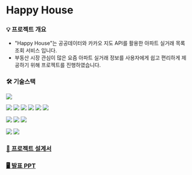 # Happy House
### 💡 프로젝트 개요
- "Happy House"는 공공데이터와 카카오 지도 API를 활용한 아파트 실거래 목록 조회 서비스 입니다.
- 부동산 시장 관심이 많은 요즘 아파트 실거래 정보를 사용자에게 쉽고 편리하게 제공하기 위해 프로젝트를 진행하였습니다.

### 🛠 기술스택
<img src="https://img.shields.io/badge/MySQL-4479A1?style=plastic&logo=MySQL&logoColor=white"/>
<p>
<img src="https://img.shields.io/badge/HTML5-E34F26?style=plastic&logo=HTML5&logoColor=white"/> <img src="https://img.shields.io/badge/CSS3-1572B6?style=plastic&logo=CSS3&logoColor=white"/> <img src="https://img.shields.io/badge/JavaScript-F7DF1E?style=plastic&logo=JavaScript&logoColor=white"/> <img src="https://img.shields.io/badge/Vue.js-4FC08D?style=plastic&logo=Vue.js&logoColor=white"/> <img src="https://img.shields.io/badge/Vuetify-1867C0?style=plastic&logo=Vuetify&logoColor=white"/> <img src="https://img.shields.io/badge/Visual%20Studio%20Code-007ACC?style=plastic&logo=Visual%20Studio%20Code&logoColor=white"/>
<p>
<img src="https://img.shields.io/badge/Spring%20Boot-6DB33F?style=plastic&logo=Spring%20Boot&logoColor=white"/> <img src="https://img.shields.io/badge/Java-007396?style=plastic&logo=Java&logoColor=white"/> <img src="https://img.shields.io/badge/Eclipse%20IDE-2C2255?style=plastic&logo=Eclipse%20IDE&logoColor=white"/>
<p>
<img src="https://img.shields.io/badge/GitHub-181717?style=plastic&logo=GitHub&logoColor=white"/>
<img src="https://img.shields.io/badge/Notion-000000?style=plastic&logo=Notion&logoColor=white"/>

### <a href="1_설계서.pdf">📄 프로젝트 설계서</a>

### <a href="HappyHouse_pdf.pdf">🖥 발표 PPT</a>

